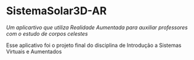 # SistemaSolar3D-AR

*Um aplicartivo que utiliza Realidade Aumentada para auxiliar professores com o estudo de corpos celestes*

Esse aplicativo foi o projeto final do disciplina de Introdução a Sistemas Virtuais e Aumentados
